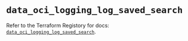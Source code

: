 # `data_oci_logging_log_saved_search`

Refer to the Terraform Registory for docs: [`data_oci_logging_log_saved_search`](https://registry.terraform.io/providers/oracle/oci/6.18.0/docs/data-sources/logging_log_saved_search).
